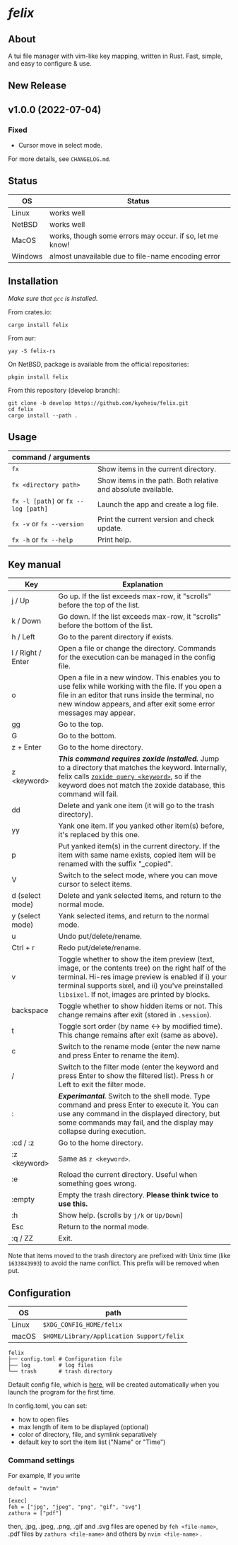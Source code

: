 # _felix_

## About

A tui file manager with vim-like key mapping, written in Rust. Fast, simple, and easy to configure & use.

## New Release

## v1.0.0 (2022-07-04)

### Fixed

- Cursor move in select mode.

For more details, see `CHANGELOG.md`.

## Status

| OS      | Status                                                   |
| ------- | -------------------------------------------------------- |
| Linux   | works well                                               |
| NetBSD  | works well                                               |
| MacOS   | works, though some errors may occur. if so, let me know! |
| Windows | almost unavailable due to file-name encoding error       |

## Installation

_Make sure that `gcc` is installed._

From crates.io:

```
cargo install felix
```

From aur:

```
yay -S felix-rs
```

On NetBSD, package is available from the official repositories:

```
pkgin install felix
```

From this repository (develop branch):

```
git clone -b develop https://github.com/kyoheiu/felix.git
cd felix
cargo install --path .
```

## Usage

| command / arguments                 |                                                               |
| ----------------------------------- | ------------------------------------------------------------- |
| `fx`                                | Show items in the current directory.                          |
| `fx <directory path>`               | Show items in the path. Both relative and absolute available. |
| `fx -l [path]` or `fx --log [path]` | Launch the app and create a log file.                         |
| `fx -v` or `fx --version`           | Print the current version and check update.                   |
| `fx -h` or `fx --help`              | Print help.                                                   |

## Key manual

| Key               | Explanation                                                                                                                                                                                                                                                                    |
| ----------------- | ------------------------------------------------------------------------------------------------------------------------------------------------------------------------------------------------------------------------------------------------------------------------------ |
| j / Up            | Go up. If the list exceeds max-row, it "scrolls" before the top of the list.                                                                                                                                                                                                   |
| k / Down          | Go down. If the list exceeds max-row, it "scrolls" before the bottom of the list.                                                                                                                                                                                              |
| h / Left          | Go to the parent directory if exists.                                                                                                                                                                                                                                          |
| l / Right / Enter | Open a file or change the directory. Commands for the execution can be managed in the config file.                                                                                                                                                                             |
| o                 | Open a file in a new window. This enables you to use felix while working with the file. If you open a file in an editor that runs inside the terminal, no new window appears, and after exit some error messages may appear.                                                   |
| gg                | Go to the top.                                                                                                                                                                                                                                                                 |
| G                 | Go to the bottom.                                                                                                                                                                                                                                                              |
| z + Enter         | Go to the home directory.                                                                                                                                                                                                                                                      |
| z \<keyword\>     | **_This command requires zoxide installed._** Jump to a directory that matches the keyword. Internally, felix calls [`zoxide query <keyword>`](https://man.archlinux.org/man/zoxide-query.1.en), so if the keyword does not match the zoxide database, this command will fail. |
| dd                | Delete and yank one item (it will go to the trash directory).                                                                                                                                                                                                                  |
| yy                | Yank one item. If you yanked other item(s) before, it's replaced by this one.                                                                                                                                                                                                  |
| p                 | Put yanked item(s) in the current directory. If the item with same name exists, copied item will be renamed with the suffix "\_copied".                                                                                                                                        |
| V                 | Switch to the select mode, where you can move cursor to select items.                                                                                                                                                                                                          |
| d (select mode)   | Delete and yank selected items, and return to the normal mode.                                                                                                                                                                                                                 |
| y (select mode)   | Yank selected items, and return to the normal mode.                                                                                                                                                                                                                            |
| u                 | Undo put/delete/rename.                                                                                                                                                                                                                                                        |
| Ctrl + r          | Redo put/delete/rename.                                                                                                                                                                                                                                                        |
| v                 | Toggle whether to show the item preview (text, image, or the contents tree) on the right half of the terminal. Hi-res image preview is enabled if i) your terminal supports sixel, and ii) you've preinstalled `libsixel`. If not, images are printed by blocks.               |
| backspace         | Toggle whether to show hidden items or not. This change remains after exit (stored in `.session`).                                                                                                                                                                             |
| t                 | Toggle sort order (by name <-> by modified time). This change remains after exit (same as above).                                                                                                                                                                              |
| c                 | Switch to the rename mode (enter the new name and press Enter to rename the item).                                                                                                                                                                                             |
| /                 | Switch to the filter mode (enter the keyword and press Enter to show the filtered list). Press h or Left to exit the filter mode.                                                                                                                                              |
| :                 | **_Experimantal._** Switch to the shell mode. Type command and press Enter to execute it. You can use any command in the displayed directory, but some commands may fail, and the display may collapse during execution.                                                       |
| :cd / :z          | Go to the home directory.                                                                                                                                                                                                                                                      |
| :z \<keyword\>    | Same as `z <keyword>`.                                                                                                                                                                                                                                                         |
| :e                | Reload the current directory. Useful when something goes wrong.                                                                                                                                                                                                                |
| :empty            | Empty the trash directory. **Please think twice to use this.**                                                                                                                                                                                                                 |
| :h                | Show help. (scrolls by `j/k` or `Up/Down`)                                                                                                                                                                                                                                     |
| Esc               | Return to the normal mode.                                                                                                                                                                                                                                                     |
| :q / ZZ           | Exit.                                                                                                                                                                                                                                                                          |

Note that items moved to the trash directory are prefixed with Unix time (like `1633843993`) to avoid the name conflict. This prefix will be removed when put.

## Configuration

| OS    | path                                      |
| ----- | ----------------------------------------- |
| Linux | `$XDG_CONFIG_HOME/felix`                  |
| macOS | `$HOME/Library/Application Support/felix` |

```
felix
├── config.toml # Configuration file
├── log         # log files
└── trash       # trash directory
```

Default config file, which is [here](config.toml), will be created automatically when you launch the program for the first time.

In config.toml, you can set:

- how to open files
- max length of item to be displayed (optional)
- color of directory, file, and symlink separatively
- default key to sort the item list ("Name" or "Time")

### Command settings

For example, If you write

```
default = "nvim"

[exec]
feh = ["jpg", "jpeg", "png", "gif", "svg"]
zathura = ["pdf"]
```

then, .jpg, .jpeg, .png, .gif and .svg files are opened by `feh <file-name>`, .pdf files by `zathura <file-name>` and others by `nvim <file-name>` .
